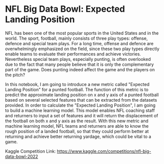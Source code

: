 # NFL Big Data Bowl: Expected Landing Position

NFL has been one of the most popular sports in the United States and in the world. The sport, football, mainly consists of three play types: offense, defence and special team plays. For a long time, offense and defence are overwhelmingly emphasized on the field, since these two play types directly enable teams to evaluate their performances and achieve victories. Nevertheless special team plays, especially punting, is often overlooked due to the fact that many people believe that it is only the complementary part of the game. Does punting indeed affect the game and the players on the pitch?

In this notebook, I am going to introduce a new metric called "Expected Landing Position" for a punted football. The function of this metric is to predict the approximate landing position on x and y axis of a punted football based on several selected features that can be extracted from the datasets provided. In order to calculate the "Expected Landing Position", I am going to build a machine learning model. This model enables NFL coaching staff and returners to input a set of features and it will return the displacement of the football on both x and y axis as the result. With this new metric and machine learning model, NFL teams and returners are able to know the rough position of a landed football, so that they could perform better at returning and achieve better returning yardage, which could be vital to a game.

Kaggle Competition Link: https://www.kaggle.com/competitions/nfl-big-data-bowl-2022
